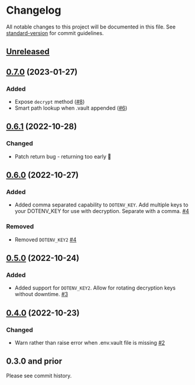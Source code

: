 # Changelog

All notable changes to this project will be documented in this file. See [standard-version](https://github.com/conventional-changelog/standard-version) for commit guidelines.

## [Unreleased](https://github.com/dotenv-org/dotenv-vault-core/compare/v0.6.1...master)

## [0.7.0](https://github.com/dotenv-org/dotenv-vault-core/compare/v0.6.1...v0.7.0) (2023-01-27)

### Added

- Expose `decrypt` method ([#8](https://github.com/dotenv-org/dotenv-vault-core/pull/8))
- Smart path lookup when .vault appended ([#6](https://github.com/dotenv-org/dotenv-vault-core/pull/6))

## [0.6.1](https://github.com/dotenv-org/dotenv-vault-core/compare/v0.6.0...v0.6.1) (2022-10-28)

### Changed

- Patch return bug - returning too early 🐞

## [0.6.0](https://github.com/dotenv-org/dotenv-vault-core/compare/v0.5.0...v0.6.0) (2022-10-27)

### Added

- Added comma separated capability to `DOTENV_KEY`. Add multiple keys to your DOTENV_KEY for use with decryption. Separate with a comma. [#4](https://github.com/dotenv-org/dotenv-vault-core/pull/4)

### Removed

- Removed `DOTENV_KEY2` [#4](https://github.com/dotenv-org/dotenv-vault-core/pull/4)

## [0.5.0](https://github.com/dotenv-org/dotenv-vault-core/compare/v0.4.0...v0.5.0) (2022-10-24)

### Added

- Added support for `DOTENV_KEY2`. Allow for rotating decryption keys without downtime. [#3](https://github.com/dotenv-org/dotenv-vault-core/pull/3)

## [0.4.0](https://github.com/dotenv-org/dotenv-vault-core/compare/v0.3.0...v0.4.0) (2022-10-23)

### Changed

- Warn rather than raise error when .env.vault file is missing [#2](https://github.com/dotenv-org/dotenv-vault-core/pull/2)

## 0.3.0 and prior

Please see commit history.


